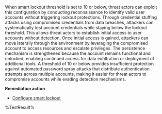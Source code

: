 When smart lockout threshold is set to 10 or below, threat actors can exploit this configuration by conducting reconnaissance to identify valid user accounts without triggering lockout protections. Through credential stuffing attacks using compromised credentials from data breaches, attackers can systematically test account credentials while staying below the lockout threshold. This allows threat actors to establish initial access to user accounts without detection. Once initial access is gained, attackers can move laterally through the environment by leveraging the compromised account to access resources and escalate privileges. The persistence mechanism is strengthened because the account remains functional and unlocked, enabling continued access for data exfiltration or deployment of additional tools. A threshold of 10 or below provides insufficient protection against automated password spray attacks that distribute authentication attempts across multiple accounts, making it easier for threat actors to compromise accounts while evading detection mechanisms.

**Remediation action**
* [Configure smart lockout](https://learn.microsoft.com/en-us/entra/identity/authentication/howto-password-smart-lockout)

<!--- Results --->
%TestResult%

